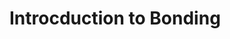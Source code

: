 <div style="float:right;margin:auto"><ebook-button title="The octet rule" link="https://genchem.science.psu.edu/06-1-octet-rule"></ebook-button></div>


# Introcduction to Bonding

